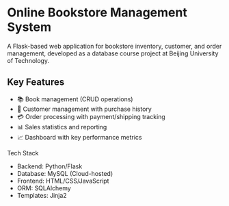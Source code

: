 # Online Bookstore Management System

A Flask-based web application for bookstore inventory, customer, and order management, developed as a database course project at Beijing University of Technology.

## Key Features
- 📚 Book management (CRUD operations)
- 👥 Customer management with purchase history
- 💳 Order processing with payment/shipping tracking
- 📊 Sales statistics and reporting
- 📈 Dashboard with key performance metrics

Tech Stack
- Backend: Python/Flask
- Database: MySQL (Cloud-hosted)
- Frontend: HTML/CSS/JavaScript
- ORM: SQLAlchemy
- Templates: Jinja2
